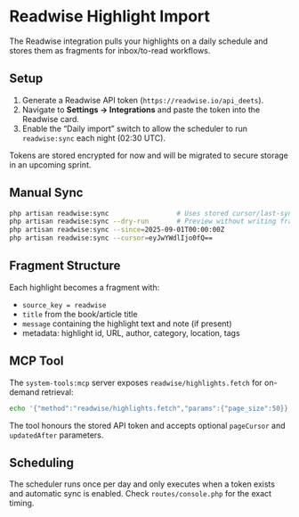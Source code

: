 # Readwise Highlight Import

The Readwise integration pulls your highlights on a daily schedule and stores them as fragments for inbox/to-read workflows.

## Setup

1. Generate a Readwise API token (`https://readwise.io/api_deets`).
2. Navigate to **Settings → Integrations** and paste the token into the Readwise card.
3. Enable the “Daily import” switch to allow the scheduler to run `readwise:sync` each night (02:30 UTC).

Tokens are stored encrypted for now and will be migrated to secure storage in an upcoming sprint.

## Manual Sync

```bash
php artisan readwise:sync                 # Uses stored cursor/last-sync info
php artisan readwise:sync --dry-run       # Preview without writing fragments
php artisan readwise:sync --since=2025-09-01T00:00:00Z
php artisan readwise:sync --cursor=eyJwYWdlIjo0fQ==
```

## Fragment Structure

Each highlight becomes a fragment with:
- `source_key = readwise`
- `title` from the book/article title
- `message` containing the highlight text and note (if present)
- metadata: highlight id, URL, author, category, location, tags

## MCP Tool

The `system-tools:mcp` server exposes `readwise/highlights.fetch` for on-demand retrieval:

```bash
echo '{"method":"readwise/highlights.fetch","params":{"page_size":50}}' | php artisan system-tools:mcp
```

The tool honours the stored API token and accepts optional `pageCursor` and `updatedAfter` parameters.

## Scheduling

The scheduler runs once per day and only executes when a token exists and automatic sync is enabled. Check `routes/console.php` for the exact timing.
